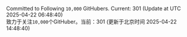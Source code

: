 Committed to Following `10,000` GitHubers. Current: <!-- FOLLOWING_COUNT -->301<!-- FOLLOWING_COUNT --> (Update at UTC <!-- LAST_UPDATED -->2025-04-22 06:48:40<!-- LAST_UPDATED -->)<br>
致力于关注`10,000`个GitHuber。当前：<!-- FOLLOWING_COUNT -->301<!-- FOLLOWING_COUNT --> (更新于北京时间 <!-- LAST_UPDATED_CST -->2025-04-22 14:48:40<!-- LAST_UPDATED_CST -->)
